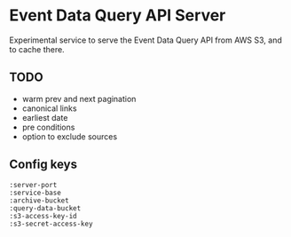 # Event Data Query API Server

Experimental service to serve the Event Data Query API from AWS S3, and to cache there.

## TODO

 - warm prev and next pagination
 - canonical links
 - earliest date
 - pre conditions
 - option to exclude sources

 
## Config keys

    :server-port
    :service-base
    :archive-bucket
    :query-data-bucket
    :s3-access-key-id
    :s3-secret-access-key

